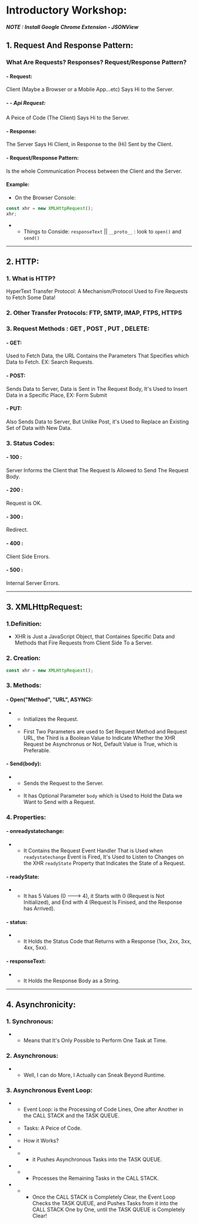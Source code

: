 # Introductory Workshop:

##### NOTE : Install Google Chrome Extension - JSONView

## 1. Request And Response Pattern:

### What Are Requests? Responses? Request/Response Pattern?
#### - Request:
Client (Maybe a Browser or a Mobile App...etc) Says Hi to the Server.
##### - - Api Request:
A Peice of Code (The Client) Says Hi to the Server.
#### - Response:
The Server Says Hi Client, in Response to the (Hi) Sent by the Client.
#### - Request/Response Pattern:
Is the whole Communication Process between the Client and the Server.

#### Example:
- On the Browser Console:
```javascript
const xhr = new XMLHttpRequest();
xhr;
```
- - Things to Conside: ```responseText``` || ```__proto__``` : look to ```open()``` and ```send()```

-----------

## 2. HTTP:

### 1. What is HTTP?
HyperText Transfer Protocol: A Mechanism/Protocol Used to Fire Requests to Fetch Some Data!

### 2. Other Transfer Protocols: FTP, SMTP, IMAP, FTPS, HTTPS
### 3. Request Methods : GET , POST , PUT , DELETE:

#### - GET:
Used to Fetch Data, the URL Contains the Parameters That Specifies which Data to Fetch. EX: Search Requests.

#### - POST:
Sends Data to Server, Data is Sent in The Request Body, It's Used to Insert Data in a Specific Place, EX: Form Submit

#### - PUT:
Also Sends Data to Server, But Unlike Post, it's Used to Replace an Existing Set of Data with New Data.

### 3. Status Codes:
#### - 100 :
Server Informs the Client that The Request Is Allowed to Send The Request Body.
#### - 200 :
Request is OK.
#### - 300 :
Redirect.
#### - 400 :
Client Side Errors.
#### - 500 :
Internal Server Errors.

-----------

## 3. XMLHttpRequest:

### 1.Definition:
- XHR is Just a JavaScript Object, that Containes Specific Data and Methods that Fire Requests from Client Side To a Server.

### 2. Creation:
```javascript
const xhr = new XMLHttpRequest();
```
### 3. Methods:
#### - Open("Method", "URL", ASYNC):
- - Initializes the Request.
- - First Two Parameters are used to Set Request Method and Request URL, the Third is a Boolean Value to Indicate Whether the XHR Request be Asynchronus or Not, Default Value is True, which is Preferable.

#### - Send(body):
- - Sends the Request to the Server.
- - It has Optional Parameter ```body``` which is Used to Hold the Data we Want to Send with a Request.

### 4. Properties:
#### - onreadystatechange:
- - It  Contains the Request Event Handler That is Used when ``` readystatechange ``` Event is Fired, It's Used to Listen to Changes on the XHR ``` readyState ``` Property that Indicates the State of a Request.

#### - readyState:
- - It has 5 Values (0 ---> 4), it Starts with 0 (Request is Not Initialized), and End with 4 (Request Is Finised, and the Response has Arrived).

#### - status:
- - It Holds the Status Code that Returns with a Response (1xx, 2xx, 3xx, 4xx, 5xx).

#### - responseText:
- - It Holds the Response Body as a String.

-----------

## 4. Asynchronicity:

### 1. Synchronous:
- - Means that It's Only Possible to Perform One Task at Time.

### 2. Asynchronous:
- - Well, I can do More, I Actually can Sneak Beyond Runtime.

### 3. Asynchronous Event Loop:
- - Event Loop: is the Processing of Code Lines, One after Another in the CALL STACK and the TASK QUEUE.
- - Tasks: A Peice of Code.
- - How it Works?
- - - it Pushes Asynchronous Tasks into the TASK QUEUE.
- - - Processes the Remaining Tasks in the CALL STACK.
- - - Once the CALL STACK is Completely Clear, the Event Loop Checks the TASK QUEUE, and Pushes Tasks from it into the CALL STACK One by One, until the TASK QUEUE is Completely Clear!
